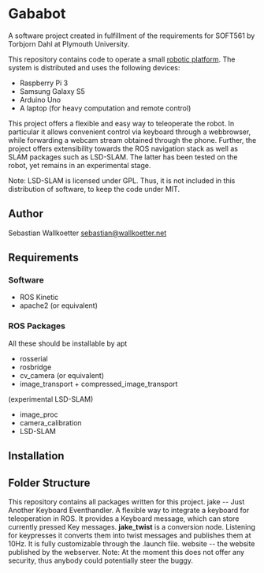 # Gababot
A software project created in fulfillment of the requirements 
for SOFT561 by Torbjorn Dahl at Plymouth University.

This repository contains code to operate a small 
[robotic platform](http://4tronix.co.uk/initio/). The system is distributed 
and uses the following devices:

* Raspberry Pi 3
* Samsung Galaxy S5
* Arduino Uno
* A laptop (for heavy computation and remote control)

This project offers a flexible and easy way to teleoperate the robot. In particular it allows convenient control via keyboard through a webbrowser, while forwarding a webcam stream obtained through the phone.
Further, the project offers extensibility towards the ROS navigation stack as well as SLAM packages such as LSD-SLAM. The latter has been tested on the robot, yet remains in an experimental stage.

Note: LSD-SLAM is licensed under GPL. Thus, it is not included in this distribution of software, to keep the code under MIT.

## Author
Sebastian Wallkoetter
sebastian@wallkoetter.net

## Requirements


### Software
* ROS Kinetic
* apache2 (or equivalent)

### ROS Packages
All these should be installable by apt
* rosserial
* rosbridge
* cv_camera (or equivalent)
* image_transport + compressed_image_transport

(experimental LSD-SLAM)
* image_proc
* camera_calibration
* LSD-SLAM

## Installation


## Folder Structure
This repository contains all packages written for this project.
jake -- Just Another Keyboard Eventhandler. A flexible way to integrate a keyboard for teleoperation in ROS. It provides a Keyboard message, which can store currently pressed Key messages. __jake_twist__ is a conversion node. Listening for keypresses it converts them into twist messages and publishes them at 10Hz. It is fully customizable through the .launch file.
website -- the website published by the webserver. Note: At the moment this does not offer any security, thus anybody could potentially steer the buggy.
